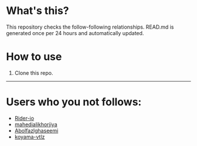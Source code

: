 # What's this?
This repository checks the follow-following relationships.
READ.md is generated once per 24 hours and automatically updated.
# How to use
1. Clone this repo.
 
 --- 
 
 # Users who you not follows: 
  
- [Rider-io](https://github.com/Rider-io/) 
- [mahedialikhorjiya](https://github.com/mahedialikhorjiya/) 
- [Abolfazlghaseemi](https://github.com/Abolfazlghaseemi/) 
- [koyama-vtlz](https://github.com/koyama-vtlz/) 
